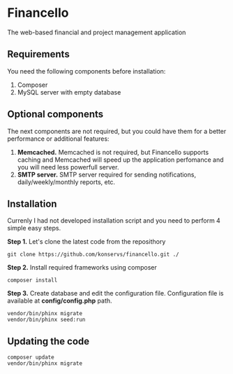 # Financello
The web-based financial and project management application

## Requirements
You need the following components before installation:
 1. Composer
 2. MySQL server with empty database

## Optional components
The next components are not required, but you could have them for a better performance or additional features:
 1. **Memcached.** Memcached is not required, but Financello supports caching and Memcached will speed up the application perfomance and you will need less powerfull server.
 2. **SMTP server.** SMTP server required for sending notifications, daily/weekly/monthly reports, etc.

## Installation
Currenly I had not developed installation script and you need to perform 4 simple easy steps.

**Step 1.** Let's clone the latest code from the reposithory
```{r, engine='bash', code_block_name}
git clone https://github.com/konservs/financello.git ./
```

**Step 2.** Install required frameworks using composer
```{r, engine='bash', code_block_name}
composer install
```

**Step 3.** Create database and edit the configuration file.
Configuration file is available at **config/config.php** path.
```{r, engine='bash', code_block_name}
vendor/bin/phinx migrate
vendor/bin/phinx seed:run
```


## Updating the code
```{r, engine='bash', code_block_name}
composer update
vendor/bin/phinx migrate
```
